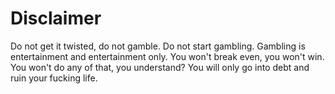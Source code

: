 # Disclaimer

Do not get it twisted, do not gamble. Do not start gambling. Gambling is entertainment and entertainment only. 
You won't break even, you won't win. You won't do any of that, you understand? You will only go into debt and ruin your fucking life. 
